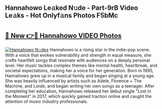 ## Hannahowo Le𝚊ked N𝚞de - Part-9rB Video Le𝚊ks - Hot Onlyf𝚊ns Photos F5bMc

# <h2><a href="http://ab24666.deff.icu/?id=Hannahowo">🔗 New 👉🔴 Hannahowo VIDEO Photos</a></h2>

[![Hannahowo N𝚞des](https://i.imgur.com/rIISA9y.gif)](http://ab24666.deff.icu/?id=Hannahowo)
Hannahowo is a rising star in the indie-pop scene. With a voice that evokes vulnerability and strength in equal measure, she crafts heartfelt songs that resonate with audiences on a deeply personal level. Her music tackles complex themes like mental health, heartbreak, and societal expectations, making her a voice for her generation. Born in 1995, Hannahowo grew up in a musical family and began singing at a young age. She was heavily influenced by artists such as Adele, Florence + The Machine, and Lorde, and began writing her own songs as a teenager. After completing her education, Hannahowo released her debut single "Lost in the Moment" in 2017, which quickly gained traction online and caught the attention of music industry professionals.
